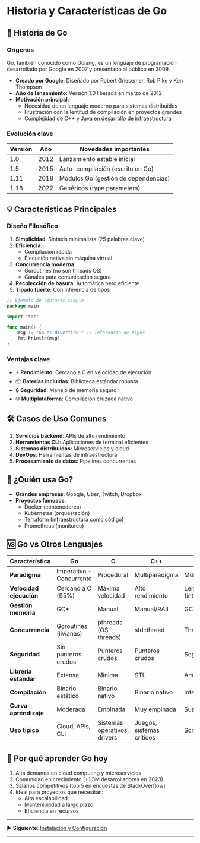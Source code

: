 # Historia y Características de Go

## 📜 Historia de Go

### Orígenes
Go, también conocido como Golang, es un lenguaje de programación desarrollado por Google en 2007 y presentado al público en 2009.
- **Creado por Google**: Diseñado por Robert Griesemer, Rob Pike y Ken Thompson
- **Año de lanzamiento**: Versión 1.0 liberada en marzo de 2012
- **Motivación principal**:
  - Necesidad de un lenguaje moderno para sistemas distribuidos
  - Frustración con la lentitud de compilación en proyectos grandes
  - Complejidad de C++ y Java en desarrollo de infraestructura

### Evolución clave
| Versión | Año   | Novedades importantes                |
|---------|-------|--------------------------------------|
| 1.0     | 2012  | Lanzamiento estable inicial          |
| 1.5     | 2015  | Auto-compilación (escrito en Go)     |
| 1.11    | 2018  | Módulos Go (gestión de dependencias) |
| 1.18    | 2022  | Genéricos (type parameters)          |

## 💡 Características Principales

### Diseño Filosófico
1. **Simplicidad**: Sintaxis minimalista (25 palabras clave)
2. **Eficiencia**: 
   - Compilación rápida
   - Ejecución nativa sin máquina virtual
3. **Concurrencia moderna**:
   - Goroutines (no son threads OS)
   - Canales para comunicación segura
4. **Recolección de basura**: Automática pero eficiente
5. **Tipado fuerte**: Con inferencia de tipos

```go
// Ejemplo de sintaxis simple
package main

import "fmt"

func main() {
    msg := "Go es divertido!" // Inferencia de tipos
    fmt.Println(msg)
}
```

### Ventajas clave
- ⚡ **Rendimiento**: Cercano a C en velocidad de ejecución
- 📦 **Baterías incluidas**: Biblioteca estándar robusta
- 🔒 **Seguridad**: Manejo de memoria seguro
- 🌐 **Multiplataforma**: Compilación cruzada nativa

## 🛠 Casos de Uso Comunes

1. **Servicios backend**: APIs de alto rendimiento
2. **Herramientas CLI**: Aplicaciones de terminal eficientes
3. **Sistemas distribuidos**: Microservicios y cloud
4. **DevOps**: Herramientas de infraestructura
5. **Procesamiento de datos**: Pipelines concurrentes

## 🏢 ¿Quién usa Go?

- **Grandes empresas**: Google, Uber, Twitch, Dropbox
- **Proyectos famosos**:
  - Docker (contenedores)
  - Kubernetes (orquestación)
  - Terraform (infraestructura como código)
  - Prometheus (monitoreo)

## 🆚 Go vs Otros Lenguajes

| Característica                | Go                       | C                            | C++                        | Python               | Java                |
| ------------------------------ | ------------------------ | ---------------------------- | -------------------------- | -------------------- | ------------------- |
| **Paradigma**            | Imperativo + Concurrente | Procedural                   | Multiparadigma             | Multiparadigma       | Orientado a Objetos |
| **Velocidad ejecución** | Cercano a C (95%)        | Máxima velocidad            | Alto rendimiento           | Lento (interpretado) | Moderado (JVM)      |
| **Gestión memoria**     | GC*                      | Manual                       | Manual/RAII                | GC                   | GC                  |
| **Concurrencia**         | Goroutines (livianas)    | pthreads (OS threads)        | std::thread                | Threading/GIL        | Threads JVM         |
| **Seguridad**            | Sin punteros crudos      | Punteros crudos              | Punteros crudos            | Seguro               | Seguro              |
| **Librería estándar**  | Extensa                  | Mínima                      | STL                        | Amplia               | Enorme              |
| **Compilación**         | Binario estático        | Binario nativo               | Binario nativo             | Interpretado         | Bytecode            |
| **Curva aprendizaje**    | Moderada                 | Empinada                     | Muy empinada               | Suave                | Moderada            |
| **Uso típico**          | Cloud, APIs, CLI         | Sistemas operativos, drivers | Juegos, sistemas críticos | Scripting, IA        | Enterprise apps     |

## 🚀 Por qué aprender Go hoy

1. Alta demanda en cloud computing y microservicios
2. Comunidad en crecimiento (+1.5M desarrolladores en 2023)
3. Salarios competitivos (top 5 en encuestas de StackOverflow)
4. Ideal para proyectos que necesitan:
   - Alta escalabilidad
   - Mantenibilidad a largo plazo
   - Eficiencia en recursos

---

▶ **Siguiente**: [Instalación y Configuración](./instalacion_y_configuracion.md)

---